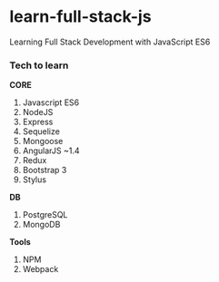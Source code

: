 # learn-full-stack-js
Learning Full Stack Development with JavaScript ES6

### Tech to learn

**CORE**

1. Javascript ES6
2. NodeJS
3. Express
4. Sequelize
5. Mongoose
5. AngularJS ~1.4
6. Redux
7. Bootstrap 3
8. Stylus

**DB**

1. PostgreSQL
2. MongoDB

**Tools**

1. NPM
2. Webpack

